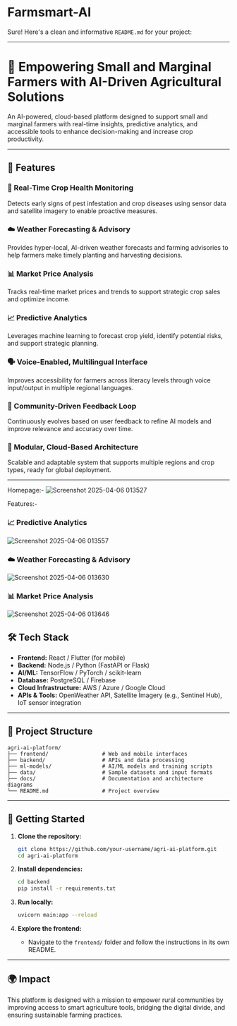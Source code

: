 # Farmsmart-AI
Sure! Here's a clean and informative `README.md` for your project:

---

# 🌾 Empowering Small and Marginal Farmers with AI-Driven Agricultural Solutions

An AI-powered, cloud-based platform designed to support small and marginal farmers with real-time insights, predictive analytics, and accessible tools to enhance decision-making and increase crop productivity.

---

## 🚀 Features

### 🌱 Real-Time Crop Health Monitoring
Detects early signs of pest infestation and crop diseases using sensor data and satellite imagery to enable proactive measures.

### ☁️ Weather Forecasting & Advisory
Provides hyper-local, AI-driven weather forecasts and farming advisories to help farmers make timely planting and harvesting decisions.

### 📊 Market Price Analysis
Tracks real-time market prices and trends to support strategic crop sales and optimize income.

### 📈 Predictive Analytics
Leverages machine learning to forecast crop yield, identify potential risks, and support strategic planning.

### 🗣️ Voice-Enabled, Multilingual Interface
Improves accessibility for farmers across literacy levels through voice input/output in multiple regional languages.

### 🤝 Community-Driven Feedback Loop
Continuously evolves based on user feedback to refine AI models and improve relevance and accuracy over time.

### 🧩 Modular, Cloud-Based Architecture
Scalable and adaptable system that supports multiple regions and crop types, ready for global deployment.

---
Homepage:-
![Screenshot 2025-04-06 013527](https://github.com/user-attachments/assets/5ce390b6-ae1f-46a1-b7d7-071da77780ed)

Features:-
### 📈 Predictive Analytics
![Screenshot 2025-04-06 013557](https://github.com/user-attachments/assets/ef1ec1ca-b6a7-402e-93cd-82ac2c7b38c2)

### ☁️ Weather Forecasting & Advisory
![Screenshot 2025-04-06 013630](https://github.com/user-attachments/assets/4bbe71a6-cd5d-4bf4-b3db-731ed79364c9)

### 📊 Market Price Analysis
![Screenshot 2025-04-06 013646](https://github.com/user-attachments/assets/4ae5393f-f894-4b56-ab16-0ba8a8577d62)


## 🛠️ Tech Stack

- **Frontend:** React / Flutter (for mobile)
- **Backend:** Node.js / Python (FastAPI or Flask)
- **AI/ML:** TensorFlow / PyTorch / scikit-learn
- **Database:** PostgreSQL / Firebase
- **Cloud Infrastructure:** AWS / Azure / Google Cloud
- **APIs & Tools:** OpenWeather API, Satellite Imagery (e.g., Sentinel Hub), IoT sensor integration

---

## 📂 Project Structure

```
agri-ai-platform/
├── frontend/                 # Web and mobile interfaces
├── backend/                  # APIs and data processing
├── ml-models/                # AI/ML models and training scripts
├── data/                     # Sample datasets and input formats
├── docs/                     # Documentation and architecture diagrams
└── README.md                 # Project overview
```

---

## 🧪 Getting Started

1. **Clone the repository:**
   ```bash
   git clone https://github.com/your-username/agri-ai-platform.git
   cd agri-ai-platform
   ```

2. **Install dependencies:**
   ```bash
   cd backend
   pip install -r requirements.txt
   ```

3. **Run locally:**
   ```bash
   uvicorn main:app --reload
   ```

4. **Explore the frontend:**
   - Navigate to the `frontend/` folder and follow the instructions in its own README.

---

## 🌍 Impact

This platform is designed with a mission to empower rural communities by improving access to smart agriculture tools, bridging the digital divide, and ensuring sustainable farming practices.
